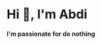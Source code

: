 <h1 align="left">Hi 👋, I'm Abdi</h1>
<div align="left">

**I'm passionate for do nothing**

<!-- ![GitHub Streak](https://github-readme-streak-stats.herokuapp.com?user=ahmarulabdi&theme=tokyonight&hide_border=true) -->

<!-- ![Top Langs](https://github-readme-stats.vercel.app/api/top-langs/?username=ahmarulabdi&theme=tokyonight&layout=compact&hide_border=true) -->

<!-- **Sometime wiseman sometime comedian**, have meme? text me **ahmarulabdi@gmail.com** -->

</div>
